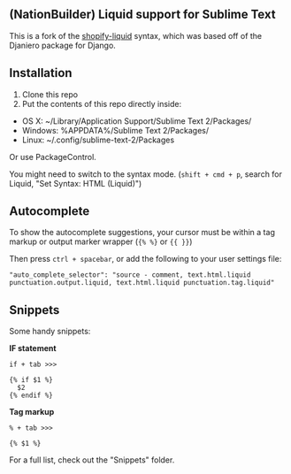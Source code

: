 ## (NationBuilder) Liquid support for Sublime Text

This is a fork of the [shopify-liquid](https://bitbucket.org/granteagon/shopify-liquid) syntax, which was based off of the Djaniero package for Django.

## Installation

1. Clone this repo
2. Put the contents of this repo directly inside:

 - OS X: ~/Library/Application Support/Sublime Text 2/Packages/
 - Windows: %APPDATA%/Sublime Text 2/Packages/
 - Linux: ~/.config/sublime-text-2/Packages

Or use PackageControl.

You might need to switch to the syntax mode. (`shift + cmd + p`, search for Liquid, "Set Syntax: HTML (Liquid)")

## Autocomplete

To show the autocomplete suggestions, your cursor must be within a tag markup or output marker wrapper (`{% %}` or `{{ }}`)

Then press `ctrl + spacebar`, or add the following to your user settings file:

```
"auto_complete_selector": "source - comment, text.html.liquid punctuation.output.liquid, text.html.liquid punctuation.tag.liquid"
```

## Snippets

Some handy snippets:

**IF statement**

```
if + tab >>>

{% if $1 %}
  $2
{% endif %}
```

**Tag markup**

```
% + tab >>>

{% $1 %}
```

For a full list, check out the "Snippets" folder.